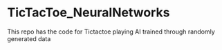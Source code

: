 # TicTacToe_NeuralNetworks
This repo has the code for Tictactoe playing AI trained through randomly generated data
